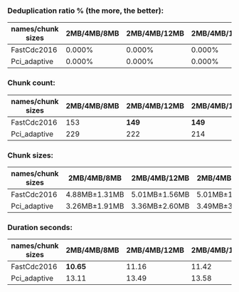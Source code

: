 ### Deduplication ratio % (the more, the better):

| names/chunk sizes | 2MB/4MB/8MB | 2MB/4MB/12MB | 2MB/4MB/16MB | 1MB/4MB/16MB | 2MB/4MB/5MB | 2MB/4MB/6MB | 2MB/4MB/7MB | 3MB/4MB/6MB | 2MB/4MB/20MB | 2MB/4MB/32MB |
| --------------- | --------- | ---------- | ---------- | ---------- | --------- | --------- | --------- | --------- | ---------- | ---------- |
| FastCdc2016     | 0.000%    | 0.000%     | 0.000%     | 0.000%     | 0.000%    | 0.000%    | 0.000%    | 0.000%    | 0.000%     | 0.000%     |
| Pci_adaptive    | 0.000%    | 0.000%     | 0.000%     | **0.764%** | 0.000%    | 0.000%    | 0.000%    | 0.000%    | 0.000%     | 0.000%     |

### Chunk count:

| names/chunk sizes | 2MB/4MB/8MB | 2MB/4MB/12MB | 2MB/4MB/16MB | 1MB/4MB/16MB | 2MB/4MB/5MB | 2MB/4MB/6MB | 2MB/4MB/7MB | 3MB/4MB/6MB | 2MB/4MB/20MB | 2MB/4MB/32MB |
| --------------- | --------- | ---------- | ---------- | ---------- | --------- | --------- | --------- | --------- | ---------- | ---------- |
| FastCdc2016     | 153       | **149**    | **149**    | 154        | 168       | 160       | 156       | 156       | **149**    | **149**    |
| Pci_adaptive    | 229       | 222        | 214        | 340        | 249       | 240       | 233       | **179**   | *211*      | *210*      |

### Chunk sizes:

| names/chunk sizes | 2MB/4MB/8MB  | 2MB/4MB/12MB | 2MB/4MB/16MB | 1MB/4MB/16MB | 2MB/4MB/5MB        | 2MB/4MB/6MB      | 2MB/4MB/7MB    | 3MB/4MB/6MB      | 2MB/4MB/20MB   | 2MB/4MB/32MB   |
| --------------- | ------------ | ------------ | ------------ | ------------ | ------------------ | ---------------- | -------------- | ---------------- | -------------- | -------------- |
| FastCdc2016     | 4.88MB±1.31MB | 5.01MB±1.56MB | 5.01MB±1.64MB | 4.85MB±1.76MB | **4.44MB±728.79KB** | *4.67MB±901.66KB* | *4.78MB±1.13MB* | *4.78MB±800.11KB* | 5.01MB±1.64MB  | 5.01MB±1.64MB  |
| Pci_adaptive    | 3.26MB±1.91MB | 3.36MB±2.60MB | 3.49MB±3.31MB | 2.20MB±2.86MB | 3.00MB±1.15MB      | 3.11MB±1.44MB    | 3.20MB±1.71MB  | **4.17MB±1.13MB** | *3.54MB±3.53MB* | *3.55MB±4.03MB* |

### Duration seconds:

| names/chunk sizes | 2MB/4MB/8MB | 2MB/4MB/12MB | 2MB/4MB/16MB | 1MB/4MB/16MB | 2MB/4MB/5MB | 2MB/4MB/6MB | 2MB/4MB/7MB | 3MB/4MB/6MB | 2MB/4MB/20MB | 2MB/4MB/32MB |
| --------------- | --------- | ---------- | ---------- | ---------- | --------- | --------- | --------- | --------- | ---------- | ---------- |
| FastCdc2016     | **10.65** | 11.16      | 11.42      | 12.11      | 11.51     | *10.84*   | 10.94     | *10.82*   | 11.90      | 12.57      |
| Pci_adaptive    | 13.11     | 13.49      | 13.58      | 15.06      | *12.56*   | *12.67*   | 12.78     | **12.14** | 13.81      | 14.37      |
